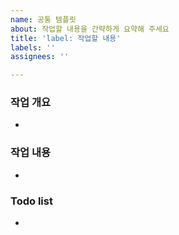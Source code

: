 ```yaml
---
name: 공통 템플릿
about: 작업할 내용을 간략하게 요약해 주세요
title: 'label: 작업할 내용'
labels: ''
assignees: ''

---
```


### 작업 개요
- 

### 작업 내용
- 

### Todo list
-
